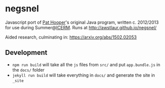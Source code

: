 # negsnel
Javascript port of [Pat Hooper](http://wphooper.com/)'s original Java program,
written c. 2012/2013 for use during Summer@[ICERM](https://icerm.brown.edu).
Runs at http://awstlaur.github.io/negsnel/

Aided research, culminating in: https://arxiv.org/abs/1502.02053

## Development
- `npm run build` will take all the `js` files from `src/` and put
`app.bundle.js` in the `docs/` folder
- `jekyll run build` will take everything in `docs/` and generate the site in
`_site`
